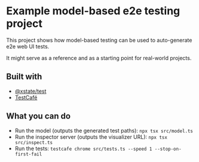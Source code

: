 # Example model-based e2e testing project

This project shows how model-based testing can be used to auto-generate e2e web UI tests.

It might serve as a reference and as a starting point for real-world projects.

## Built with

- [@xstate/test](https://stately.ai/docs/xstate/packages/xstate-test)
- [TestCafé](https://testcafe.io)

## What you can do

- Run the model (outputs the generated test paths): `npx tsx src/model.ts`
- Run the inspector server (outputs the visualizer URL): `npx tsx src/inspect.ts`
- Run the tests: `testcafe chrome src/tests.ts --speed 1 --stop-on-first-fail`
